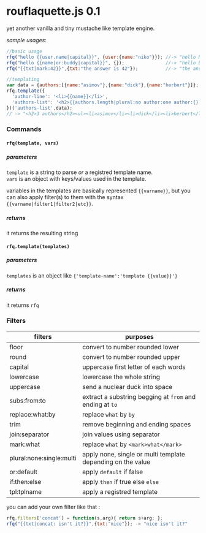 rouflaquette.js 0.1
===================

yet another vanilla and tiny mustache like template engine.


*sample usages*: 
```js
//basic usage
rfq("hello {{user.name|capital}}", {user:{name:"niko"}}); //-> "hello Niko"
rfq("hello {{name|or:buddy|capital}}", {});               //-> "hello Buddy"
rfq("{{txt|mark:42}}",{txt:"the answer is 42"});          //-> "the answer is <mark>42</mark>"

//templating
var data = {authors:[{name:"asimov"},{name:"dick"},{name:"herbert"}]};
rfq.template({
  'author-line': '<li>{{name}}</li>',
  'authors-list': '<h2>{{authors.length|plural:no author:one author:{} authors}}</h2><ul>{{authors|tpl:author-line}}</ul>'
})('authors-list',data);
// -> "<h2>3 authors</h2><ul><li>asimov</li><li>dick</li><li>herbert</li></ul>"
```

### Commands


#### `rfq(template, vars)`

##### parameters
`template` is a string to parse *or* a registred template name.  
`vars` is an object with keys/values used in the template.

variables in the templates are basically represented `{{varname}}`, but you can also apply filter(s) to them with the syntax `{{varname|filter1|filter2|etc}}`.

##### returns
it returns the resulting string


#### `rfq.template(templates)`

##### parameters
`templates` is an object like `{'template-name':'template {{value}}'}`

##### returns
it returns `rfq`


### Filters

| filters                  | purposes                                                    |
|--------------------------|-------------------------------------------------------------|
| floor                    | convert to number rounded lower                             |
| round                    | convert to number rounded upper                             |
| capital                  | uppercase first letter of each words                        |
| lowercase                | lowercase the whole string                                  |
| uppercase                | send a nuclear duck into space                              |
| subs:from:to             | extract a substring begging at `from` and ending at `to`    |
| replace:what:by          | replace `what` by `by`                                      |
| trim                     | remove beginning and ending spaces                          |
| join:separator           | join values using separator                                 |
| mark:what                | replace `what` by `<mark>what</mark>`                       |
| plural:none:single:multi | apply none, single or multi template depending on the value |
| or:default               | apply `default` if false                                    |
| if:then:else             | apply `then` if true else `else`                            |
| tpl:tplname              | apply a registred template                                  |

you can add your own filter like that :
```js
rfq.filters['concat'] = function(s,arg){ return s+arg; };
rfq("{{txt|concat: isn't it?}}",{txt:"nice"}); -> "nice isn't it?"
```
